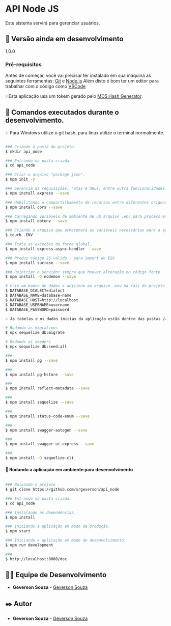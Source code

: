 # API Node JS
Este sistema servirá para gerenciar usuários.

## 📌 Versão ainda em desenvolvimento
1.0.0

### Pré-requisitos
Antes de começar, você vai precisar ter instalado em sua máquina as seguintes ferramentas:
[Git](https://git-scm.com) e [Node.js](https://nodejs.org/en/) 
Além disto é bom ter um editor para trabalhar com o código como [VSCode](https://code.visualstudio.com/)

💡Esta aplicação usa um tokem gerado pelo [MD5 Hash Generator](https://passwordsgenerator.net/md5-hash-generator/).

## 🚀 Comandos executados durante o desenvolvimento.

💡 Para Windows utilize o git bash, para linux utilize o terminal normalmente.

```bash

### Criando a pasta do projeto.
$ mkdir api_node

### Entrando na pasta criada.
$ cd api_node

### Criar o arquivo "package.json".
$ npm init -y

### Gerencia as requisições, rotas e URLs, entre outra funcionalidades.
$ npm install express --save

### Habilitando o compartilhamento de recursos entre diferentes origens.
$ npm install cors --save 

### Carregando variáveis de ambiente de um arquivo .env para process.env.
$ npm install dotenv --save

### Criando o arquivo que armazenará as variáveis necessárias para a aplicação executar.
$ touch .ENV

### Trata as exceções de forma global.
$ npm install express-async-handler --save

### Produz código JS válido - para import do ES6
$ npm install sucrase --save

### Reiniciar o servidor sempre que houver alteração no código fonte
$ npm install -D nodemon --save

# Crie um banco de dados e adicione ao arquivo .env na raiz do projeto as seguintes configurações:
$ DATABASE_DIALECT=dialect
$ DATABASE_NAME=database-name
$ DATABASE_HOST=http://localhost
$ DATABASE_USERNAME=username
$ DATABASE_PASSWORD=password

💡 As tabelas e os dados inicias da aplicação estão dentro das pastas /api_node/src/core/database/migraions e /api_node/src/core/database/seeders respectivamente.

# Rodando as migrations
$ npx sequelize db:migrate

# Rodando as seeders
$ npx sequelize db:seed:all

### 
$ npm install pg --save

### 
$ npm install pg-hstore --save

### 
$ npm install reflect-metadata --save

### 
$ npm install sequelize --save

### 
$ npm install status-code-enum --save

### 
$ npm install swagger-autogen --save

### 
$ npm install swagger-ui-express --save

### 
$ npm install -D sequelize-cli

```

#### 🎲 Rodando a aplicação em ambiente para desenvolvimento

```bash

### Baixando o projeto
$ git clone https://github.com/srgeverson/api_node

### Entrando na pasta criada.
$ cd api_node

### Instalando as dependências.
$ npm install

### Iniciando a aplicação em modo de produção.
$ npm start

### Iniciando a aplicação em modo de desenvolvimento.
$ npm run development

### 
$ http://localhost:8080/doc

```

## 👨‍💻 Equipe de Desenvolvimento

* **Geverson Souza** - [Geverson Souza](https://www.linkedin.com/in/srgeverson/)

## ✒️ Autor

* **Geverson Souza** - [Geverson Souza](https://www.linkedin.com/in/srgeverson/)
